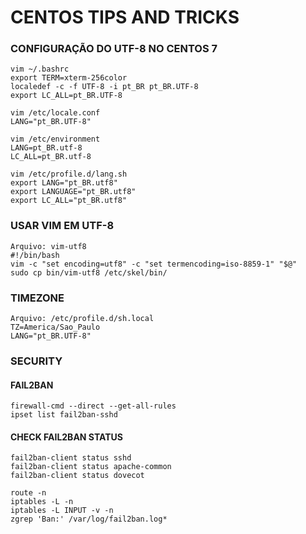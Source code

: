 # CENTOS TIPS AND TRICKS

### CONFIGURAÇÃO DO UTF-8 NO CENTOS 7
```
vim ~/.bashrc
export TERM=xterm-256color
localedef -c -f UTF-8 -i pt_BR pt_BR.UTF-8
export LC_ALL=pt_BR.UTF-8

vim /etc/locale.conf
LANG="pt_BR.UTF-8"

vim /etc/environment
LANG=pt_BR.utf-8
LC_ALL=pt_BR.utf-8

vim /etc/profile.d/lang.sh
export LANG="pt_BR.utf8"
export LANGUAGE="pt_BR.utf8"
export LC_ALL="pt_BR.utf8"
```

### USAR VIM EM UTF-8
```
Arquivo: vim-utf8
#!/bin/bash
vim -c "set encoding=utf8" -c "set termencoding=iso-8859-1" "$@"
sudo cp bin/vim-utf8 /etc/skel/bin/
```

### TIMEZONE
```
Arquivo: /etc/profile.d/sh.local
TZ=America/Sao_Paulo
LANG="pt_BR.UTF-8"
```

### SECURITY

#### FAIL2BAN

```
firewall-cmd --direct --get-all-rules
ipset list fail2ban-sshd
```

#### CHECK FAIL2BAN STATUS
```
fail2ban-client status sshd
fail2ban-client status apache-common
fail2ban-client status dovecot

route -n
iptables -L -n
iptables -L INPUT -v -n
zgrep 'Ban:' /var/log/fail2ban.log*
```
